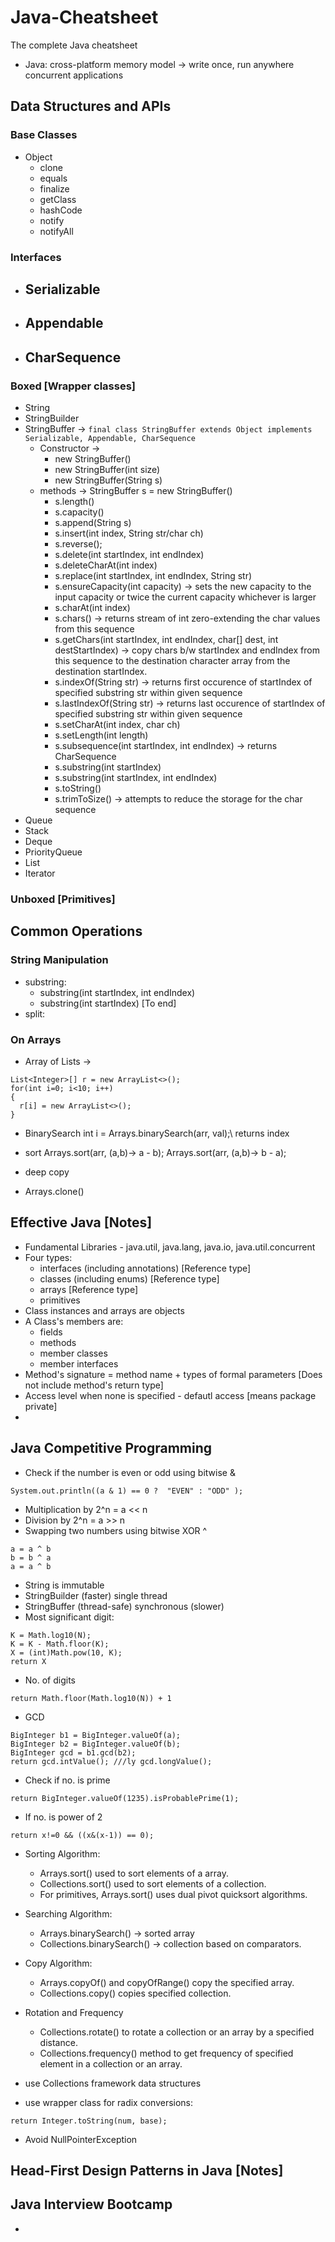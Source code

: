 # Java-Cheatsheet
The complete Java cheatsheet

- Java: cross-platform memory model -> write once, run anywhere concurrent applications

## Data Structures and APIs

### Base Classes 
- Object
  - clone
  - equals
  - finalize
  - getClass
  - hashCode
  - notify
  - notifyAll

### Interfaces
- Serializable
  -
- Appendable
  - 
- CharSequence
  - 

### Boxed [Wrapper classes]
- String
- StringBuilder
- StringBuffer -> `final class StringBuffer extends Object implements Serializable, Appendable, CharSequence`
  - Constructor -> 
    - new StringBuffer()
    - new StringBuffer(int size)
    - new StringBuffer(String s)
  - methods -> StringBuffer s = new StringBuffer()
    - s.length()
    - s.capacity()
    - s.append(String s)
    - s.insert(int index, String str/char ch)
    - s.reverse();
    - s.delete(int startIndex, int endIndex)
    - s.deleteCharAt(int index)
    - s.replace(int startIndex, int endIndex, String str)
    - s.ensureCapacity(int capacity) -> sets the new capacity to the input capacity or twice the current capacity whichever is larger
    - s.charAt(int index)
    - s.chars() -> returns stream of int zero-extending the char values from this sequence
    - s.getChars(int startIndex, int endIndex, char[] dest, int destStartIndex) -> copy chars b/w startIndex and endIndex from this sequence to the destination character array from the destination startIndex.
    - s.indexOf(String str) -> returns first occurence of startIndex of specified substring str within given sequence
    - s.lastIndexOf(String str) -> returns last occurence of startIndex of specified substring str within given sequence
    - s.setCharAt(int index, char ch)
    - s.setLength(int length)
    - s.subsequence(int startIndex, int endIndex) -> returns CharSequence
    - s.substring(int startIndex)
    - s.substring(int startIndex, int endIndex)
    - s.toString()
    - s.trimToSize() -> attempts to reduce the storage for the char sequence 
- Queue
- Stack
- Deque
- PriorityQueue
- List
- Iterator


### Unboxed [Primitives]


## Common Operations
### String Manipulation
- substring:
    - substring(int startIndex, int endIndex)
    - substring(int startIndex) [To end]
- split:


### On Arrays
- Array of Lists -> 
```
List<Integer>[] r = new ArrayList<>();
for(int i=0; i<10; i++)
{
  r[i] = new ArrayList<>();
}
```
- BinarySearch
int i = Arrays.binarySearch(arr, val);\\
returns index

- sort 
Arrays.sort(arr, (a,b)-> a - b);
Arrays.sort(arr, (a,b)-> b - a);

- deep copy
- Arrays.clone()

## Effective Java [Notes]

- Fundamental Libraries - java.util, java.lang, java.io, java.util.concurrent
- Four types:
    - interfaces (including annotations) [Reference type]
    - classes (including enums) [Reference type]
    - arrays [Reference type]
    - primitives
- Class instances and arrays are objects
- A Class's members are:
    - fields
    - methods
    - member classes
    - member interfaces
- Method's signature = method name + types of formal parameters [Does not include method's return type]
- Access level when none is specified - defautl access [means package private]
- 

## Java Competitive Programming
- Check if the number is even or odd using bitwise &
```
System.out.println((a & 1) == 0 ?  "EVEN" : "ODD" ); 
```
- Multiplication by 2^n = a << n
- Division by 2^n = a >> n
- Swapping two numbers using bitwise XOR ^
```
a = a ^ b
b = b ^ a
a = a ^ b
```
- String is immutable
- StringBuilder (faster) single thread
- StringBuffer (thread-safe) synchronous (slower)
- Most significant digit:
```
K = Math.log10(N);
K = K - Math.floor(K);
X = (int)Math.pow(10, K);
return X
```
- No. of digits
```
return Math.floor(Math.log10(N)) + 1
```
- GCD
```
BigInteger b1 = BigInteger.valueOf(a); 
BigInteger b2 = BigInteger.valueOf(b); 
BigInteger gcd = b1.gcd(b2); 
return gcd.intValue(); ///ly gcd.longValue();
```
-  Check if no. is prime
```
return BigInteger.valueOf(1235).isProbablePrime(1);
```
- If no. is power of 2
```
return x!=0 && ((x&(x-1)) == 0);     
```
- Sorting Algorithm:
  - Arrays.sort() used to sort elements of a array.
  - Collections.sort() used to sort elements of a collection.
  - For primitives, Arrays.sort() uses dual pivot quicksort algorithms.

- Searching Algorithm:
  - Arrays.binarySearch() -> sorted array
  - Collections.binarySearch() -> collection based on comparators.

- Copy Algorithm: 
  - Arrays.copyOf() and copyOfRange() copy the specified array.
  - Collections.copy() copies specified collection.

- Rotation and Frequency 
  - Collections.rotate() to rotate a collection or an array by a specified distance. 
  - Collections.frequency() method to get frequency of specified element in a collection or an array.

- use Collections framework data structures

- use wrapper class for radix conversions:
```
return Integer.toString(num, base);
```

- Avoid NullPointerException

## Head-First Design Patterns in Java [Notes]


## Java Interview Bootcamp
- 

